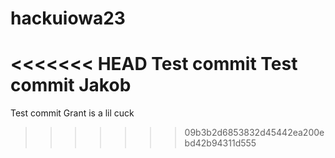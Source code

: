 # hackuiowa23

<<<<<<< HEAD
Test commit
Test  commit Jakob
=======
Test commit Grant is a lil cuck
>>>>>>> 09b3b2d6853832d45442ea200ebd42b94311d555
